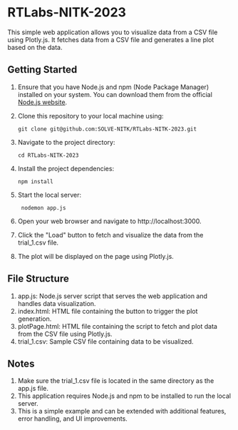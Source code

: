 # RTLabs-NITK-2023

This simple web application allows you to visualize data from a CSV file using Plotly.js. It fetches data from a CSV file and generates a line plot based on the data.

## Getting Started
1. Ensure that you have Node.js and npm (Node Package Manager) installed on your system. You can download them from the official [Node.js website](https://nodejs.org/).

2. Clone this repository to your local machine using:
   ```shell
   git clone git@github.com:SOLVE-NITK/RTLabs-NITK-2023.git
3. Navigate to the project directory:
   ```shell
   cd RTLabs-NITK-2023
4. Install the project dependencies:
   ```shell
   npm install
5. Start the local server:
   ```shell
    nodemon app.js
6. Open your web browser and navigate to http://localhost:3000.
7. Click the "Load" button to fetch and visualize the data from the trial_1.csv file.
8. The plot will be displayed on the page using Plotly.js.

## File Structure
1. app.js: Node.js server script that serves the web application and handles data visualization.
2. index.html: HTML file containing the button to trigger the plot generation.
3. plotPage.html: HTML file containing the script to fetch and plot data from the CSV file using Plotly.js.
4. trial_1.csv: Sample CSV file containing data to be visualized.

## Notes
1. Make sure the trial_1.csv file is located in the same directory as the app.js file.
2. This application requires Node.js and npm to be installed to run the local server.
3. This is a simple example and can be extended with additional features, error handling, and UI improvements.



  



